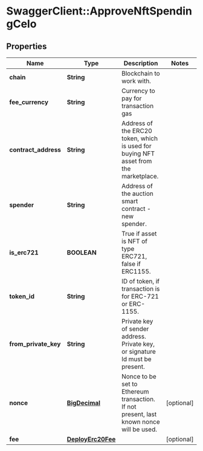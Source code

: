 # SwaggerClient::ApproveNftSpendingCelo

## Properties
Name | Type | Description | Notes
------------ | ------------- | ------------- | -------------
**chain** | **String** | Blockchain to work with. | 
**fee_currency** | **String** | Currency to pay for transaction gas | 
**contract_address** | **String** | Address of the ERC20 token, which is used for buying NFT asset from the marketplace. | 
**spender** | **String** | Address of the auction smart contract - new spender. | 
**is_erc721** | **BOOLEAN** | True if asset is NFT of type ERC721, false if ERC1155. | 
**token_id** | **String** | ID of token, if transaction is for ERC-721 or ERC-1155. | 
**from_private_key** | **String** | Private key of sender address. Private key, or signature Id must be present. | 
**nonce** | [**BigDecimal**](BigDecimal.md) | Nonce to be set to Ethereum transaction. If not present, last known nonce will be used. | [optional] 
**fee** | [**DeployErc20Fee**](DeployErc20Fee.md) |  | [optional] 

